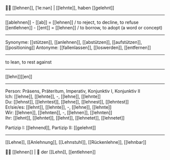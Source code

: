 🙅‍♀️ [[lehnen]], [ˈleːnən] | [[lehnte]], haben [[gelehnt]]

---
[[ablehnen]] - [[ab]] = [[lehnen]]   / to reject, to decline, to refuse
[[entlehnen]] - [[ent]] = [[lehnen]] / to borrow, to adopt (a word or concept)


---
Synonyme: [[stützen]], [[anlehnen]], [[abstützen]], [[aufstützen]], [[positioning]]
Antonyme: [[fallenlassen]], [[loswerden]], [[entfernen]]

---
to lean, to rest against

---
[[lehn]][[en]]
   

---

Person: Präsens, Präteritum, Imperativ, Konjunktiv I, Konjunktiv II  
Ich: [[lehne]], [[lehnte]], -, [[lehne]], [[lehnte]]  
Du: [[lehnst]], [[lehntest]], [[lehne]], [[lehnest]], [[lehntest]]  
Er/sie/es: [[lehnt]], [[lehnte]], -, [[lehne]], [[lehnte]]  
Wir: [[lehnen]], [[lehnten]], -, [[lehnen]], [[lehnten]]  
Ihr: [[lehnt]], [[lehntet]], [[lehnt]], [[lehnetet]], [[lehnetet]]  

Partizip I: [[lehnend]], 
Partizip II: [[gelehnt]]

---
[[Lehne]], [[Anlehnung]], [[Lehnstuhl]], [[Rückenlehne]], [[lehnbar]]

🙅‍♀️ [[lehnen]] | 🗽 der [[Lehn]], [[entlehnen]]